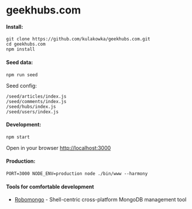 # geekhubs.com

#### Install:

```
git clone https://github.com/kulakowka/geekhubs.com.git
cd geekhubs.com
npm install 
```

#### Seed data:

```
npm run seed
```

Seed config: 

```
/seed/articles/index.js
/seed/comments/index.js
/seed/hubs/index.js
/seed/users/index.js
```

#### Development:

```
npm start
```

Open in your browser [http://localhost:3000](http://localhost:3000)

#### Production:

```
PORT=3000 NODE_ENV=production node ./bin/www --harmony
```

#### Tools for comfortable development
- [Robomongo](robomongo.org) - Shell-centric cross-platform MongoDB management tool

